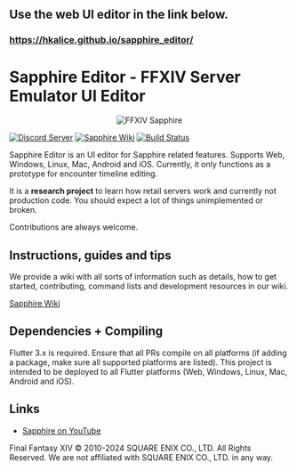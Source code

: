 ## Use the web UI editor in the link below.

### https://hkalice.github.io/sapphire_editor/

# Sapphire Editor - FFXIV Server Emulator UI Editor

<p align="center">
  <img src="https://i.imgur.com/I4bj1tR.png" alt="FFXIV Sapphire"/>
</p>

[![Discord Server](https://img.shields.io/badge/discord-Sapphire-7289DA.svg)](https://discord.gg/xxcdCER)
[![Sapphire Wiki](https://img.shields.io/badge/wiki-xiv.dev-blue)](https://sapphire.xiv.dev/)
[![Build Status](https://github.com/SapphireServer/Sapphire/actions/workflows/build.yml/badge.svg?branch=master)](https://github.com/SapphireServer/Sapphire/actions/workflows/build.yml)

Sapphire Editor is an UI editor for Sapphire related features. Supports Web, Windows, Linux, Mac, Android and iOS.
Currently, it only functions as a prototype for encounter timeline editing.

It is a **research project** to learn how retail servers work and currently not production code. You should expect a lot of things unimplemented or broken.

Contributions are always welcome.

## Instructions, guides and tips
We provide a wiki with all sorts of information such as details, how to get started, contributing, command lists and development resources in our wiki.

[Sapphire Wiki](https://sapphire.xiv.dev/)

## Dependencies + Compiling
Flutter 3.x is required. Ensure that all PRs compile on all platforms (if adding a package, make sure all supported platforms are listed).
This project is intended to be deployed to all Flutter platforms (Web, Windows, Linux, Mac, Android and iOS).

## Links

* [Sapphire on YouTube](https://www.youtube.com/channel/UCJKYuovoGsq7PxSAfrNJKbw)

Final Fantasy XIV © 2010-2024 SQUARE ENIX CO., LTD. All Rights Reserved. We are not affiliated with SQUARE ENIX CO., LTD. in any way.